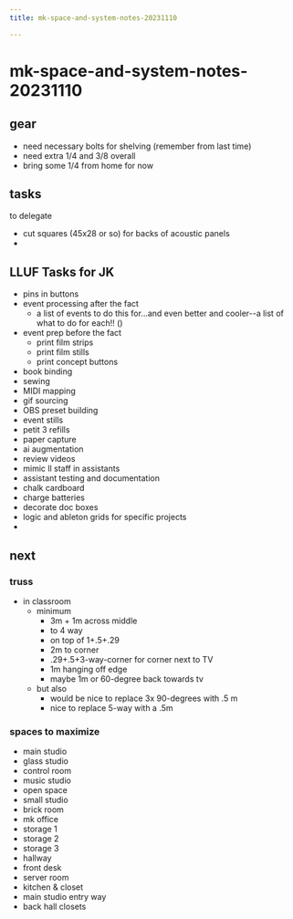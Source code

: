 ```yaml
---
title: mk-space-and-system-notes-20231110

---
```


# mk-space-and-system-notes-20231110

## gear
- need necessary bolts for shelving (remember from last time)
- need extra 1/4 and 3/8 overall
- bring some 1/4 from home for now

## tasks

to delegate
- cut squares (45x28 or so) for backs of acoustic panels
- 

## LLUF Tasks for JK
- pins in buttons
- event processing after the fact
    - a list of events to do this for...and even better and cooler--a list of what to do for each!! ()
- event prep before the fact
    - print film strips
    - print film stills
    - print concept buttons
- book binding
- sewing
- MIDI mapping
- gif sourcing
- OBS preset building
- event stills
- petit 3 refills
- paper capture
- ai augmentation
- review videos
- mimic ll staff in assistants
- assistant testing and documentation
- chalk cardboard
- charge batteries
- decorate doc boxes
- logic and ableton grids for specific projects
- 


## next

### truss

- in classroom
    - minimum
        - 3m + 1m across middle
        - to 4 way 
        - on top of 1+.5+.29
        - 2m to corner
        - .29+.5+3-way-corner for corner next to TV
        - 1m hanging off edge
        - maybe 1m or 60-degree back towards tv
    - but also
        - would be nice to replace 3x 90-degrees with .5 m
        - nice to replace 5-way with a .5m


### spaces to maximize

- main studio
- glass studio
- control room
- music studio
- open space
- small studio
- brick room
- mk office
- storage 1
- storage 2
- storage 3
- hallway
- front desk
- server room
- kitchen & closet
- main studio entry way
- back hall closets


